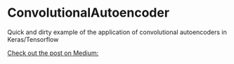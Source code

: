 # ConvolutionalAutoencoder
Quick and dirty example of the application of convolutional autoencoders in Keras/Tensorflow

[Check out the post on Medium:](https://medium.com/@juliendespois/autoencoders-deep-learning-bits-1-11731e200694#.clq1rzcc2) 
